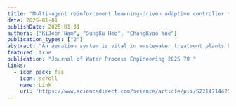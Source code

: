 ```yaml
---
title: "Multi-agent reinforcement learning-driven adaptive controller tuning system for autonomous control of wastewater treatment plants: An offline learning approach"
date: 2025-01-01
publishDate: 2025-01-01
authors: ["KiJeon Nam", "SungKu Heo", "ChangKyoo Yoo"]
publication_types: ["2"]
abstract: "An aeration system is vital in wastewater treatment plants because it supplies dissolved oxygen (DO) to microorganisms to treat wastewater and consumes the most energy among the processes. Thus, accurate and robust aeration using a controller is essential for operating wastewater treatment processes efficiently. This study proposes a novel auto-adaptive controller tuning system using multi-agent reinforcement learning (MARL), which can simultaneously tune the tree-tuning parameters of a proportional-integral-derivative controller. The MARL structure includes a joint reward interpreter that enables agents to cooperate with centralized training to minimize the controller error. The main algorithm as an advantage-weighted actor-critic (AWAC). AWAC is a data-centric offline approach that can update its policy in a safer and more accurate manner using collected data, unlike online RL approaches that require a …"
featured: true
publication: "Journal of Water Process Engineering 2025 70 "
links:
  - icon_pack: fas
    icon: scroll
    name: Link
    url: 'https://www.sciencedirect.com/science/article/pii/S221471442500131X'
---
```

